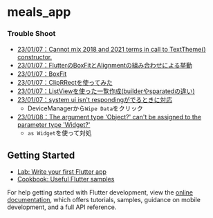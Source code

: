 # meals_app

### Trouble Shoot
- [23/01/07：Cannot mix 2018 and 2021 terms in call to TextTheme() constructor.](https://stackoverflow.com/questions/72271461/cannot-mix-2018-and-2021-terms-in-call-to-texttheme-constructor)
- [23/01/07：FlutterのBoxFitとAlignmentの組み合わせによる挙動](https://zenn.dev/samekard_dev/articles/67fa700962744d)
- [23/01/07：BoxFit](https://zenn.dev/faucon/articles/e4364aa0d33aad)
- [23/01/07：ClipRRectを使ってみた](https://zenn.dev/faucon/articles/a2b7fd7b58606e)
- [23/01/07：ListViewを使った一覧作成(builderやsparatedの違い)](https://flutter.ctrnost.com/basic/layout/listview/)
- [23/01/07：system ui isn't respondingがでるときに対応](https://qiita.com/tru-ymgc/items/c4ce737d41b06ce55dce)
  - DeviceManagerから`Wipe Data`をクリック
- [23/01/08：The argument type 'Object?' can't be assigned to the parameter type 'Widget?'](https://stackoverflow.com/questions/67546811/the-argument-type-object-cant-be-assigned-to-the-parameter-type-widget)
  - `as Widget`を使って対処


## Getting Started
- [Lab: Write your first Flutter app](https://docs.flutter.dev/get-started/codelab)
- [Cookbook: Useful Flutter samples](https://docs.flutter.dev/cookbook)

For help getting started with Flutter development, view the
[online documentation](https://docs.flutter.dev/), which offers tutorials,
samples, guidance on mobile development, and a full API reference.
